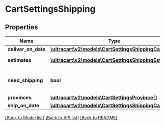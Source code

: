 # CartSettingsShipping

## Properties
Name | Type | Description | Notes
------------ | ------------- | ------------- | -------------
**deliver_on_date** | [**\ultracart\v2\models\CartSettingsShippingCalendar**](CartSettingsShippingCalendar.md) |  | [optional] 
**estimates** | [**\ultracart\v2\models\CartSettingsShippingEstimate[]**](CartSettingsShippingEstimate.md) | Estimates for this cart | [optional] 
**need_shipping** | **bool** | True if this order needs shipping | [optional] 
**provinces** | [**\ultracart\v2\models\CartSettingsProvince[]**](CartSettingsProvince.md) | Provinces | [optional] 
**ship_on_date** | [**\ultracart\v2\models\CartSettingsShippingCalendar**](CartSettingsShippingCalendar.md) |  | [optional] 

[[Back to Model list]](../README.md#documentation-for-models) [[Back to API list]](../README.md#documentation-for-api-endpoints) [[Back to README]](../README.md)


